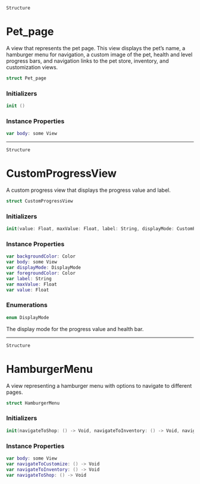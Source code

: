 `Structure`

# Pet_page
A view that represents the pet page. This view displays the pet’s name, a hamburger menu for navigation, a custom image of the pet, health and level progress bars, and navigation links to the pet store, inventory, and customization views.

``` swift
struct Pet_page
```

### Initializers
```swift
init ()
```

### Instance Properties
```swift
var body: some View
```

---

`Structure`

# CustomProgressView
A custom progress view that displays the progress value and label.

```swift
struct CustomProgressView
```

### Initializers
```swift
init(value: Float, maxValue: Float, label: String, displayMode: CustomProgressView.DisplayMode, foregroundColor: Color, backgroundColor: Color)
```

### Instance Properties
```swift
var backgroundColor: Color
var body: some View
var displayMode: DisplayMode
var foregroundColor: Color
var label: String
var maxValue: Float
var value: Float
```
### Enumerations
```swift
enum DisplayMode
```
The display mode for the progress value and health bar.

---

`Structure`

# HamburgerMenu
A view representing a hamburger menu with options to navigate to different pages.

```swift
struct HamburgerMenu
```

### Initializers
```swift
init(navigateToShop: () -> Void, navigateToInventory: () -> Void, navigateToCustomize: () -> Void)
```

### Instance Properties
```swift
var body: some View
var navigateToCustomize: () -> Void
var navigateToInventory: () -> Void
var navigateToShop: () -> Void
```
